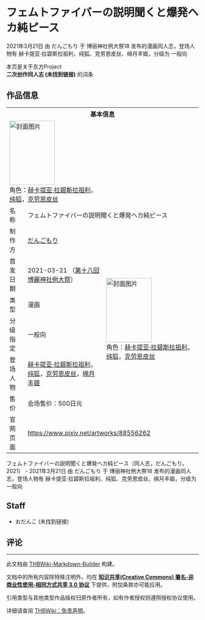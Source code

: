 # フェムトファイバーの説明聞くと爆発ヘカ純ピース

<!-- source html: G:\repos\THBWiki-Markdown-Builder\THBWikiMarkdown\Temp\main\8\86\ns0%3A%E3%83%95%E3%82%A7%E3%83%A0%E3%83%88%E3%83%95%E3%82%A1%E3%82%A4%E3%83%90%E3%83%BC%E3%81%AE%E8%AA%AC%E6%98%8E%E8%81%9E%E3%81%8F%E3%81%A8%E7%88%86%E7%99%BA%E3%83%98%E3%82%AB%E7%B4%94%E3%83%94%E3%83%BC%E3%82%B9.html -->

2021年3月21日 由 だんごもり 于 博丽神社例大祭18 发布的漫画同人志，登场人物有 赫卡提亚·拉碧斯拉祖利、纯狐、克劳恩皮丝、绵月丰姬，分级为 一般向

本页是关于东方Project  
 **二次创作同人志 (未找到链接)** 的词条
## 作品信息

<table><tbody><tr><th colspan="3">基本信息</th></tr><tr><td class="cover-artwork-mobile" colspan="2"><a href="./文件-フェムトファイバーの説明聞くと爆発ヘカ純ピース封面.jpg.md" class="image" title="封面图片"><img alt="封面图片" src="https://upload.thwiki.cc/thumb/7/7d/%E3%83%95%E3%82%A7%E3%83%A0%E3%83%88%E3%83%95%E3%82%A1%E3%82%A4%E3%83%90%E3%83%BC%E3%81%AE%E8%AA%AC%E6%98%8E%E8%81%9E%E3%81%8F%E3%81%A8%E7%88%86%E7%99%BA%E3%83%98%E3%82%AB%E7%B4%94%E3%83%94%E3%83%BC%E3%82%B9%E5%B0%81%E9%9D%A2.jpg/119px-%E3%83%95%E3%82%A7%E3%83%A0%E3%83%88%E3%83%95%E3%82%A1%E3%82%A4%E3%83%90%E3%83%BC%E3%81%AE%E8%AA%AC%E6%98%8E%E8%81%9E%E3%81%8F%E3%81%A8%E7%88%86%E7%99%BA%E3%83%98%E3%82%AB%E7%B4%94%E3%83%94%E3%83%BC%E3%82%B9%E5%B0%81%E9%9D%A2.jpg" decoding="async" loading="lazy" width="119" height="168" srcset="https://upload.thwiki.cc/thumb/7/7d/%E3%83%95%E3%82%A7%E3%83%A0%E3%83%88%E3%83%95%E3%82%A1%E3%82%A4%E3%83%90%E3%83%BC%E3%81%AE%E8%AA%AC%E6%98%8E%E8%81%9E%E3%81%8F%E3%81%A8%E7%88%86%E7%99%BA%E3%83%98%E3%82%AB%E7%B4%94%E3%83%94%E3%83%BC%E3%82%B9%E5%B0%81%E9%9D%A2.jpg/178px-%E3%83%95%E3%82%A7%E3%83%A0%E3%83%88%E3%83%95%E3%82%A1%E3%82%A4%E3%83%90%E3%83%BC%E3%81%AE%E8%AA%AC%E6%98%8E%E8%81%9E%E3%81%8F%E3%81%A8%E7%88%86%E7%99%BA%E3%83%98%E3%82%AB%E7%B4%94%E3%83%94%E3%83%BC%E3%82%B9%E5%B0%81%E9%9D%A2.jpg 1.5x, https://upload.thwiki.cc/thumb/7/7d/%E3%83%95%E3%82%A7%E3%83%A0%E3%83%88%E3%83%95%E3%82%A1%E3%82%A4%E3%83%90%E3%83%BC%E3%81%AE%E8%AA%AC%E6%98%8E%E8%81%9E%E3%81%8F%E3%81%A8%E7%88%86%E7%99%BA%E3%83%98%E3%82%AB%E7%B4%94%E3%83%94%E3%83%BC%E3%82%B9%E5%B0%81%E9%9D%A2.jpg/238px-%E3%83%95%E3%82%A7%E3%83%A0%E3%83%88%E3%83%95%E3%82%A1%E3%82%A4%E3%83%90%E3%83%BC%E3%81%AE%E8%AA%AC%E6%98%8E%E8%81%9E%E3%81%8F%E3%81%A8%E7%88%86%E7%99%BA%E3%83%98%E3%82%AB%E7%B4%94%E3%83%94%E3%83%BC%E3%82%B9%E5%B0%81%E9%9D%A2.jpg 2x" data-file-width="850" data-file-height="1200"></a><div class="cover-char">角色：<a href="./赫卡提亚·拉碧斯拉祖利.md" title="赫卡提亚·拉碧斯拉祖利">赫卡提亚·拉碧斯拉祖利</a>，<a href="./纯狐.md" title="纯狐">纯狐</a>，<a href="./克劳恩皮丝.md" title="克劳恩皮丝">克劳恩皮丝</a></div></td>
</tr><tr><td class="label">名称</td><td colspan="2"> フェムトファイバーの説明聞くと爆発ヘカ純ピース </td></tr><tr><td class="label">制作方</td><td><a href="./だんごもり.md" title="だんごもり">だんごもり</a></td><td class="cover-artwork" rowspan="6" style="min-width:168px;"><a href="./文件-フェムトファイバーの説明聞くと爆発ヘカ純ピース封面.jpg.md" class="image" title="封面图片"><img alt="封面图片" src="https://upload.thwiki.cc/thumb/7/7d/%E3%83%95%E3%82%A7%E3%83%A0%E3%83%88%E3%83%95%E3%82%A1%E3%82%A4%E3%83%90%E3%83%BC%E3%81%AE%E8%AA%AC%E6%98%8E%E8%81%9E%E3%81%8F%E3%81%A8%E7%88%86%E7%99%BA%E3%83%98%E3%82%AB%E7%B4%94%E3%83%94%E3%83%BC%E3%82%B9%E5%B0%81%E9%9D%A2.jpg/119px-%E3%83%95%E3%82%A7%E3%83%A0%E3%83%88%E3%83%95%E3%82%A1%E3%82%A4%E3%83%90%E3%83%BC%E3%81%AE%E8%AA%AC%E6%98%8E%E8%81%9E%E3%81%8F%E3%81%A8%E7%88%86%E7%99%BA%E3%83%98%E3%82%AB%E7%B4%94%E3%83%94%E3%83%BC%E3%82%B9%E5%B0%81%E9%9D%A2.jpg" decoding="async" loading="lazy" width="119" height="168" srcset="https://upload.thwiki.cc/thumb/7/7d/%E3%83%95%E3%82%A7%E3%83%A0%E3%83%88%E3%83%95%E3%82%A1%E3%82%A4%E3%83%90%E3%83%BC%E3%81%AE%E8%AA%AC%E6%98%8E%E8%81%9E%E3%81%8F%E3%81%A8%E7%88%86%E7%99%BA%E3%83%98%E3%82%AB%E7%B4%94%E3%83%94%E3%83%BC%E3%82%B9%E5%B0%81%E9%9D%A2.jpg/178px-%E3%83%95%E3%82%A7%E3%83%A0%E3%83%88%E3%83%95%E3%82%A1%E3%82%A4%E3%83%90%E3%83%BC%E3%81%AE%E8%AA%AC%E6%98%8E%E8%81%9E%E3%81%8F%E3%81%A8%E7%88%86%E7%99%BA%E3%83%98%E3%82%AB%E7%B4%94%E3%83%94%E3%83%BC%E3%82%B9%E5%B0%81%E9%9D%A2.jpg 1.5x, https://upload.thwiki.cc/thumb/7/7d/%E3%83%95%E3%82%A7%E3%83%A0%E3%83%88%E3%83%95%E3%82%A1%E3%82%A4%E3%83%90%E3%83%BC%E3%81%AE%E8%AA%AC%E6%98%8E%E8%81%9E%E3%81%8F%E3%81%A8%E7%88%86%E7%99%BA%E3%83%98%E3%82%AB%E7%B4%94%E3%83%94%E3%83%BC%E3%82%B9%E5%B0%81%E9%9D%A2.jpg/238px-%E3%83%95%E3%82%A7%E3%83%A0%E3%83%88%E3%83%95%E3%82%A1%E3%82%A4%E3%83%90%E3%83%BC%E3%81%AE%E8%AA%AC%E6%98%8E%E8%81%9E%E3%81%8F%E3%81%A8%E7%88%86%E7%99%BA%E3%83%98%E3%82%AB%E7%B4%94%E3%83%94%E3%83%BC%E3%82%B9%E5%B0%81%E9%9D%A2.jpg 2x" data-file-width="850" data-file-height="1200"></a><div class="cover-char">角色：<a href="./赫卡提亚·拉碧斯拉祖利.md" title="赫卡提亚·拉碧斯拉祖利">赫卡提亚·拉碧斯拉祖利</a>，<a href="./纯狐.md" title="纯狐">纯狐</a>，<a href="./克劳恩皮丝.md" title="克劳恩皮丝">克劳恩皮丝</a></div></td>
</tr><tr><td class="label">首发日期</td><td>2021-03-21&#160;（<a href="/展会作品列表?e=%E5%8D%9A%E4%B8%BD%E7%A5%9E%E7%A4%BE%E4%BE%8B%E5%A4%A7%E7%A5%AD%2318">第十八回 博麗神社例大祭</a>）</td></tr><tr><td class="label">类型</td><td>漫画</td></tr><tr><td class="label">分级指定</td><td>一般向</td></tr><tr><td class="label">登场人物</td><td><a href="./赫卡提亚·拉碧斯拉祖利.md" title="赫卡提亚·拉碧斯拉祖利">赫卡提亚·拉碧斯拉祖利</a>，<a href="./纯狐.md" title="纯狐">纯狐</a>，<a href="./克劳恩皮丝.md" title="克劳恩皮丝">克劳恩皮丝</a>，<a href="./绵月丰姬.md" title="绵月丰姬">绵月丰姬</a></td></tr><tr><td class="label">售价</td><td>会场售价：500日元</td></tr>
<tr><td class="label">官网页面</td><td colspan="2"><a rel="nofollow" class="external free" href="https://www.pixiv.net/artworks/88556262">https://www.pixiv.net/artworks/88556262</a></td></tr></tbody></table>

フェムトファイバーの説明聞くと爆発ヘカ純ピース（同人志，だんごもり，2021） - 2021年3月21日 由 だんごもり 于 博丽神社例大祭18 发布的漫画同人志，登场人物有 赫卡提亚·拉碧斯拉祖利、纯狐、克劳恩皮丝、绵月丰姬，分级为 一般向
## Staff
- おだんこ (未找到链接)

## 评论




---

此文档由 [THBWiki-Markdown-Builder](https://github.com/Delsin-Yu/THBWiki-Markdown-Builder) 构建。

文档中的所有内容除特殊注明外，均在 [**知识共享(Creative Commons) 署名-非商业性使用-相同方式共享 3.0 协议**](https://creativecommons.org/licenses/by-sa/3.0/deed.zh-hans) 下提供，附加条款亦可能应用。

引用类型与其他类型作品版权归原作者所有，如有作者授权则遵照授权协议使用。

详细请查阅 [THBWiki：免责声明](https://thbwiki.cc/THBWiki:%E5%85%8D%E8%B4%A3%E5%A3%B0%E6%98%8E)。

